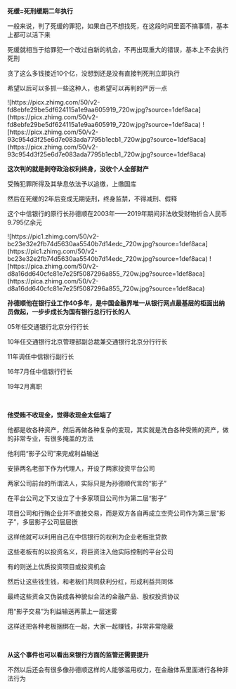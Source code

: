 <p data-pid="1YaRaSms"><b>死缓=死刑缓期二年执行</b></p><p data-pid="eMx4WwuD">一般来说，判了死缓的罪犯，如果自己不想找死，在这段时间里面不搞事情，基本上都可以活下来</p><p data-pid="jt0Sr0Kb">死缓就相当于给罪犯一个改过自新的机会，不再出现重大的错误，基本上不会执行死刑</p><p data-pid="Wk9JXzOr">贪了这么多钱接近10个亿，没想到还是没有直接判死刑立即执行</p><p data-pid="IoW9I62V">希望以后可以多抓一些这种人，也希望可以再判的严厉一点</p>![https://picx.zhimg.com/50/v2-fd8ebfe29be5df624115a1e9aa605919_720w.jpg?source=1def8aca](https://picx.zhimg.com/50/v2-fd8ebfe29be5df624115a1e9aa605919_720w.jpg?source=1def8aca) ![https://picx.zhimg.com/50/v2-93c954d3f25e6d7e083ada7795b1ecb1_720w.jpg?source=1def8aca](https://picx.zhimg.com/50/v2-93c954d3f25e6d7e083ada7795b1ecb1_720w.jpg?source=1def8aca) <p data-pid="ZUKTMPoL"><b>这次判的就是剥夺政治权利终身，没收个人全部财产</b></p><p data-pid="5lUEo6Ov">受贿犯罪所得及其孳息依法予以追缴，上缴国库</p><p data-pid="DlGgdQ94">然后在死缓的2年后变成无期徒刑，终身监禁，不得减刑、假释</p><p data-pid="sN26yWfZ">这个中信银行的原行长孙德顺在2003年——2019年期间非法收受财物折合人民币9.795亿余元</p>![https://pic1.zhimg.com/50/v2-bc23e32e2fb74d5630aa5540b7d14edc_720w.jpg?source=1def8aca](https://pic1.zhimg.com/50/v2-bc23e32e2fb74d5630aa5540b7d14edc_720w.jpg?source=1def8aca) ![https://pica.zhimg.com/50/v2-d8a16dd640cfc81e7e25f5087296a855_720w.jpg?source=1def8aca](https://pica.zhimg.com/50/v2-d8a16dd640cfc81e7e25f5087296a855_720w.jpg?source=1def8aca) <p data-pid="kDKtzA5x"><b>孙德顺他在银行业工作40多年，是中国金融界唯一从银行网点最基层的柜面出纳员做起，一步步成长为国有银行总行行长的人</b></p><p data-pid="vPcpjQpg">05年任交通银行北京分行行长</p><p data-pid="LMSlXN0U">10年任交通银行北京管理部副总裁兼交通银行北京分行行长</p><p data-pid="6XdSN0EL">11年调任中信银行副行长</p><p data-pid="WXtJsDUX">16年7月任中信银行行长</p><p data-pid="E3qUph6J">19年2月离职</p><p class="ztext-empty-paragraph"><br/></p><p data-pid="zp2ppqJ0"><b>他受贿不收现金，觉得收现金太低端了</b></p><p data-pid="XSNU_eWN">他都是收各种资产，然后再做各种复杂的变现，其实就是洗白各种受贿的资产，做的非常专业，有很多掩盖的方法</p><p data-pid="DOQBF7uR">他利用“影子公司”来完成利益输送</p><p data-pid="EVAuSwr0">安排两名老部下作为代理人，开设了两家投资平台公司</p><p data-pid="ea9Oq0HC">两家公司前台的所谓法人，实际只是为孙德顺代言的“影子”</p><p data-pid="guK5gjnl">在平台公司之下又设立了十多家项目公司作为第二层“影子”</p><p data-pid="hsmJYeZE">项目公司和行贿企业并不直接交易，而是双方各自再成立空壳公司作为第三层“影子”，多层影子公司层层嵌</p><p data-pid="JXFO8wS_">这样他就可以利用自己在中信银行的权利为企业老板批贷款</p><p data-pid="uY4oE_Kg">这些老板有的以投资名义，将巨资注入他实际控制的平台公司</p><p data-pid="U_PGZ_wO">有的则送上优质投资项目或投资机会</p><p data-pid="25BxtDjZ">然后让这些钱生钱，和老板们共同获利分红，形成利益共同体</p><p data-pid="SoPdiFXH">最终这些资金又伪装成各种貌似合法的金融产品、股权投资协议</p><p data-pid="yE2JURrd">用“影子交易”为利益输送再蒙上一层迷雾</p><p data-pid="OYZIZtXm">这样还把各种老板捆绑在一起，大家一起赚钱，非常非常隐蔽</p><p class="ztext-empty-paragraph"><br/></p><p data-pid="LiyIPk32"><b>从这个事件也可以看出来银行方面的监管还需要提升</b></p><p data-pid="eoBKg74n">不然以后还会有很多像孙德顺这样的人能够滥用权力，在金融体系里面进行各种非法行为</p>